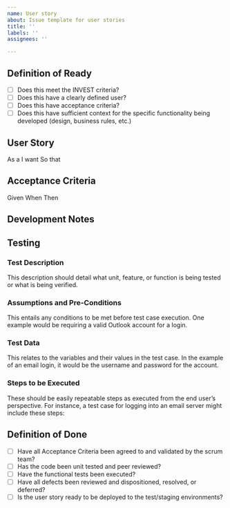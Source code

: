 ```yaml
---
name: User story
about: Issue template for user stories
title: ''
labels: ''
assignees: ''

---
```


## Definition of Ready
- [ ] Does this meet the INVEST criteria?
- [ ] Does this have a clearly defined user?
- [ ] Does this have acceptance criteria?
- [ ] Does this have sufficient context for the specific functionality being developed (design, business rules, etc.)

## User Story
As a 
I want
So that

## Acceptance Criteria
Given
When
Then

## Development Notes


## Testing
### Test Description
This description should detail what unit, feature, or function is being tested or what is being verified.

### Assumptions and Pre-Conditions
This entails any conditions to be met before test case execution. One example would be requiring a valid Outlook account for a login.

### Test Data
This relates to the variables and their values in the test case. In the example of an email login, it would be the username and password for the account.

### Steps to be Executed
These should be easily repeatable steps as executed from the end user’s perspective. For instance, a test case for logging into an email server might include these steps:

## Definition of Done
- [ ] Have all Acceptance Criteria been agreed to and validated by the scrum team?
- [ ] Has the code been unit tested and peer reviewed?
- [ ] Have the functional tests been executed?
- [ ] Have all defects been reviewed and dispositioned, resolved, or deferred?
- [ ] Is the user story ready to be deployed to the test/staging environments?
